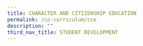 ```yaml
---
title: CHARACTER AND CITIZENSHIP EDUCATION
permalink: /co-curriculum/cce
description: ""
third_nav_title: STUDENT DEVELOPMENT
---
```

